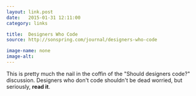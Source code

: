 ```yaml
---
layout: link.post
date:   2015-01-31 12:11:00
category: links

title:  Designers Who Code
source: http://sonspring.com/journal/designers-who-code

image-name: none 
image-alt:
---
```


This is pretty much the nail in the coffin of the "Should designers code?" discussion. Designers who don't code shouldn't be dead worried, but seriously, **read it**.
